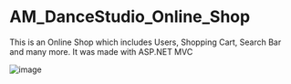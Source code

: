 # AM_DanceStudio_Online_Shop

This is an Online Shop which includes Users, Shopping Cart, Search Bar and many more.
It was made with ASP.NET MVC 

![image](https://user-images.githubusercontent.com/94389929/211619910-80dec08f-7576-4db4-8c41-784f119610b4.png)


